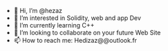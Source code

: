 - 👋 Hi, I’m @hezaz
- 👀 I’m interested in Solidity, web and app Dev
- 🌱 I’m currently learning C++
- 💞️ I’m looking to collaborate on your future Web Site
- 📫 How to reach me: Hedizaz@@outlook.fr

<!---
hezaz/hezaz is a ✨ special ✨ repository because its `README.md` (this file) appears on your GitHub profile.
You can click the Preview link to take a look at your changes.
--->
